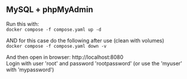 ## MySQL + phpMyAdmin

Run this with:<br>
`docker compose -f compose.yaml up -d`<br>

AND for this case do the following after use (clean with volumes)<br>
`docker compose -f compose.yaml down -v`<br>


And then open in browser: http://localhost:8080<br>
Login with user 'root' and password 'rootpassword' (or use the 'myuser' with 'mypassword')

